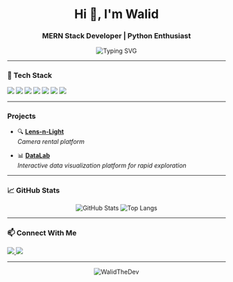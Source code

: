 <h1 align="center">Hi 👋, I'm Walid</h1>
<h3 align="center">MERN Stack Developer | Python  Enthusiast</h3>

<p align="center">
  <img src="https://readme-typing-svg.herokuapp.com?font=Fira+Code&duration=3000&pause=1000&color=F7F7F7&center=true&vCenter=true&width=435&lines=Passionate+Full-stack+Web+Developer;Always+learning+new+tech;Clean+code+advocate" alt="Typing SVG" />
</p>

---

### 🧰 Tech Stack

<p align="left">
  <img src="https://img.shields.io/badge/MongoDB-4EA94B?style=for-the-badge&logo=mongodb&logoColor=white"/>
  <img src="https://img.shields.io/badge/Express.js-000000?style=for-the-badge&logo=express&logoColor=white"/>
  <img src="https://img.shields.io/badge/React-61DAFB?style=for-the-badge&logo=react&logoColor=black"/>
  <img src="https://img.shields.io/badge/Node.js-339933?style=for-the-badge&logo=node.js&logoColor=white"/>
  <img src="https://img.shields.io/badge/Python-3776AB?style=for-the-badge&logo=python&logoColor=white"/>
  <img src="https://img.shields.io/badge/Java-ED8B00?style=for-the-badge&logo=java&logoColor=white"/>
  <img src="https://img.shields.io/badge/JavaScript-F7DF1E?style=for-the-badge&logo=javascript&logoColor=black"/>
</p>

---

###  Projects

- 🔍 **[Lens-n-Light](https://github.com/WalidTheDev/Lens-n-Light)**  
  *Camera rental platform*

- 📊 **[DataLab](https://github.com/WalidTheDev/DataLab-Frontend)**  
  *Interactive data visualization platform for rapid exploration*

---

### 📈 GitHub Stats

<p align="center">
  <img src="https://github-readme-stats.vercel.app/api?username=WalidTheDev&show_icons=true&theme=radical" alt="GitHub Stats" />
  <img src="https://github-readme-stats.vercel.app/api/top-langs/?username=WalidTheDev&layout=compact&theme=radical" alt="Top Langs" />
</p>

---

### 📫 Connect With Me

<p align="left">
  <a href="https://linkedin.com/in/walidshaikh" target="_blank">
    <img src="https://img.shields.io/badge/LinkedIn-0A66C2?style=for-the-badge&logo=linkedin&logoColor=white"/>
  </a>
  <a href="mailto:walidshaikh@example.com">
    <img src="https://img.shields.io/badge/Email-D14836?style=for-the-badge&logo=gmail&logoColor=white"/>
  </a>
</p>

---

<p align="center">
  <img src="https://komarev.com/ghpvc/?username=WalidTheDev&label=Profile%20views&color=0e75b6&style=flat" alt="WalidTheDev" />
</p>
